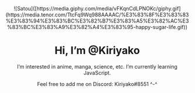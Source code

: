 <div align="center">
![Satou]([https://media.giphy.com/media/vFKqnCdLPNOKc/giphy.gif](https://media.tenor.com/TtcFq9Wq988AAAAC/%E3%83%8F%E3%83%83%E3%83%94%E3%83%BC%E3%82%B7%E3%83%A5%E3%82%AC%E3%83%BC%E3%83%A9%E3%82%A4%E3%83%95-happy-sugar-life.gif))

# Hi, I’m @Kiriyako
I’m interested in anime, manga, science, etc.
I’m currently learning JavaScript.

Feel free to add me on Discord: Kiriyako#8551 ^-^
</div> 
